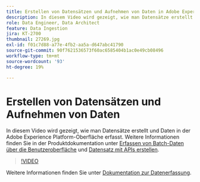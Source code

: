 ```yaml
---
title: Erstellen von Datensätzen und Aufnehmen von Daten in Adobe Experience Platform
description: In diesem Video wird gezeigt, wie man Datensätze erstellt und Daten in der Adobe Experience Platform-Oberfläche erfasst.
role: Data Engineer, Data Architect
feature: Data Ingestion
jira: KT-2700
thumbnail: 27269.jpg
exl-id: f01c7d88-a77e-4fb2-aa5a-d647abc41790
source-git-commit: 90f7621536573f60ac6585404b1ac0e49cb08496
workflow-type: tm+mt
source-wordcount: '93'
ht-degree: 19%

---
```


# Erstellen von Datensätzen und Aufnehmen von Daten

In diesem Video wird gezeigt, wie man Datensätze erstellt und Daten in der Adobe Experience Platform-Oberfläche erfasst. Weitere Informationen finden Sie in der Produktdokumentation unter [Erfassen von Batch-Daten über die Benutzeroberfläche](https://experienceleague.adobe.com/docs/experience-platform/ingestion/tutorials/ingest-batch-data.html?lang=de) und [Datensatz mit APIs erstellen](https://experienceleague.adobe.com/docs/experience-platform/catalog/datasets/create.html).

>[!VIDEO](https://video.tv.adobe.com/v/27269?quality=12&learn=on)

Weitere Informationen finden Sie unter [Dokumentation zur Datenerfassung](https://experienceleague.adobe.com/docs/experience-platform/ingestion/home.html?lang=de).
